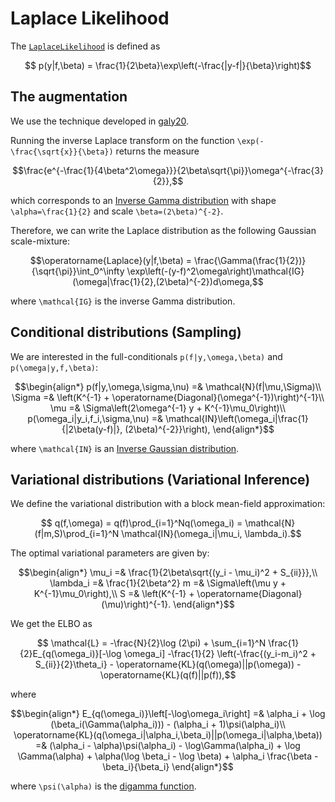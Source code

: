 # Laplace Likelihood

The [`LaplaceLikelihood`](@ref) is defined as
```math
    p(y|f,\beta) = \frac{1}{2\beta}\exp\left(-\frac{|y-f|}{\beta}\right)
```

## The augmentation

We use the technique developed in [galy20](@cite).

Running the inverse Laplace transform on the function ``\exp(-\frac{\sqrt{x}}{\beta})`` returns the measure
```math
\frac{e^{-\frac{1}{4\beta^2\omega}}}{2\beta\sqrt{\pi}}\omega^{-\frac{3}{2}},
```
which corresponds to an [Inverse Gamma distribution](https://en.wikipedia.org/wiki/Inverse-gamma_distribution) with shape ``\alpha=\frac{1}{2}`` and scale ``\beta=(2\beta)^{-2}``.

Therefore, we can write the Laplace distribution as the following Gaussian scale-mixture:
```math
\operatorname{Laplace}(y|f,\beta) = \frac{\Gamma(\frac{1}{2})}{\sqrt{\pi}}\int_0^\infty \exp\left(-(y-f)^2\omega\right)\mathcal{IG}(\omega|\frac{1}{2},(2\beta)^{-2})d\omega,
```
where ``\mathcal{IG}`` is the inverse Gamma distribution.

## Conditional distributions (Sampling)

We are interested in the full-conditionals ``p(f|y,\omega,\beta)`` and ``p(\omega|y,f,\beta)``:
```math
\begin{align*}
    p(f|y,\omega,\sigma,\nu) =& \mathcal{N}(f|\mu,\Sigma)\\
    \Sigma =& \left(K^{-1} + \operatorname{Diagonal}(\omega^{-1})\right)^{-1}\\
    \mu =& \Sigma\left(2\omega^{-1} y + K^{-1}\mu_0\right)\\
    p(\omega_i|y_i,f_i,\sigma,\nu) =& \mathcal{IN}\left(\omega_i|\frac{1}{|2\beta(y-f)|}, (2\beta)^{-2}}\right),
\end{align*}
```
where ``\mathcal{IN}`` is an [Inverse Gaussian distribution](https://en.wikipedia.org/wiki/Inverse_Gaussian_distribution).

## Variational distributions (Variational Inference)

We define the variational distribution with a block mean-field approximation:
```math
    q(f,\omega) = q(f)\prod_{i=1}^Nq(\omega_i) = \mathcal{N}(f|m,S)\prod_{i=1}^N \mathcal{IN}(\omega_i|\mu_i, \lambda_i).
```
The optimal variational parameters are given by:
```math
\begin{align*}
    \mu_i =& \frac{1}{2\beta\sqrt{(y_i - \mu_i)^2 + S_{ii}}},\\
    \lambda_i =& \frac{1}{2\beta^2}
    m =& \Sigma\left(\mu y + K^{-1}\mu_0\right),\\
    S =& \left(K^{-1} + \operatorname{Diagonal}(\mu)\right)^{-1}.
\end{align*}
```

We get the ELBO as
```math
    \mathcal{L} = -\frac{N}{2}\log (2\pi) + \sum_{i=1}^N \frac{1}{2}E_{q(\omega_i)}[-\log \omega_i] -\frac{1}{2} \left(-\frac{(y_i-m_i)^2 + S_{ii}}{2}\theta_i} - \operatorname{KL}(q(\omega)||p(\omega)) - \operatorname{KL}(q(f)||p(f)),
```
where
```math
\begin{align*}
    E_{q(\omega_i)}\left[-\log\omega_i\right] =& \alpha_i + \log (\beta_i(\Gamma(\alpha_i))) - (\alpha_i + 1)\psi(\alpha_i)\\
    \operatorname{KL}(q(\omega_i|\alpha_i,\beta_i)||p(\omega_i|\alpha,\beta)) =& (\alpha_i - \alpha)\psi(\alpha_i) - \log\Gamma(\alpha_i) + \log \Gamma(\alpha) + \alpha(\log \beta_i - \log \beta) + \alpha_i \frac{\beta - \beta_i}{\beta_i}
\end{align*}
```
where ``\psi(\alpha)`` is the [digamma function](https://en.wikipedia.org/wiki/Digamma_function).
